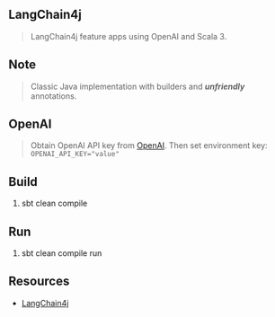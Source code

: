 LangChain4j
-----------
>LangChain4j feature apps using OpenAI and Scala 3.

Note
----
>Classic Java implementation with builders and ***unfriendly*** annotations.

OpenAI
------
>Obtain OpenAI API key from [OpenAI](https://openai.com/api/). Then set environment key: ```OPENAI_API_KEY="value"```

Build
-----
1. sbt clean compile

Run
---
1. sbt clean compile run

Resources
---------
* [LangChain4j](https://docs.langchain4j.dev/intro)
